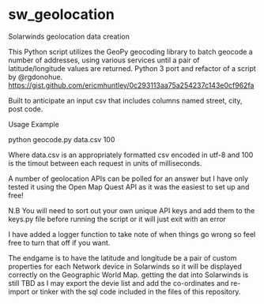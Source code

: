 # sw_geolocation
Solarwinds geolocation data creation

This Python script utilizes the GeoPy geocoding library to batch geocode a number of addresses, using various services
until a pair of latitude/longitude values are returned. Python 3 port and refactor of a script by @rgdonohue.
https://gist.github.com/ericmhuntley/0c293113aa75a254237c143e0cf962fa

Built to anticipate an input csv that includes columns named street, city, post code.

Usage Example

python geocode.py data.csv 100

Where data.csv is an appropriately formatted csv encoded in utf-8 and 100 is the timout between each request in units of
milliseconds.

A number of geolocation APIs can be polled for an answer but I have only tested it using the Open Map Quest API as it was the easiest to set up and free!

N.B You will need to sort out your own unique API keys and add them to the keys.py file before running the script or it will just exit with an error

I have added a logger function to take note of when things go wrong so feel free to turn that off if you want.

The endgame is to have the latitude and longitude be a pair of custom properties for each Network device in Solarwinds so it will be displayed correctly on the Geographic World Map. getting the dat into Solarwinds is still TBD as I may export the devie list and add the co-ordinates and re-import or tinker with the sql code included in the files of this repository.
